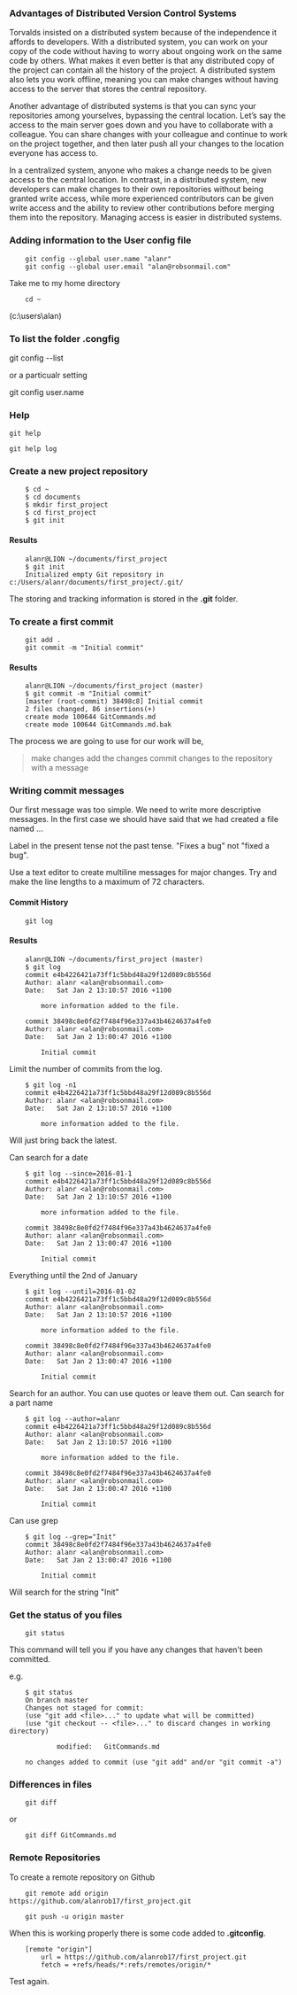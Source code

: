 ### Advantages of Distributed Version Control Systems

Torvalds insisted on a distributed system because of the independence it affords to
developers. With a distributed system, you can work on your copy of the code
without having to worry about ongoing work on the same code by others. What
makes it even better is that any distributed copy of the project can contain all the
history of the project. A distributed system also lets you work offline, meaning you
can make changes without having access to the server that stores the central repository.

Another advantage of distributed systems is that you can sync your repositories
among yourselves, bypassing the central location. Let’s say the access to the main
server goes down and you have to collaborate with a colleague. You can share
changes with your colleague and continue to work on the project together, and then
later push all your changes to the location everyone has access to.

In a centralized system, anyone who makes a change needs to be given access to
the central location. In contrast, in a distributed system, new developers can make
changes to their own repositories without being granted write access, while more
experienced contributors can be given write access and the ability to review other
contributions before merging them into the repository. Managing access is easier in
distributed systems.

### Adding information to the User config file

		git config --global user.name "alanr"
		git config --global user.email "alan@robsonmail.com"

Take me to my home directory
		
		cd ~

(c:\users\alan)

### To list the folder .congfig

git config --list

or a particualr setting

git config user.name


### Help

	git help

	git help log

### Create a new project repository

		$ cd ~
		$ cd documents
		$ mkdir first_project
		$ cd first_project
		$ git init
 
#### Results

		alanr@LION ~/documents/first_project
		$ git init
		Initialized empty Git repository in c:/Users/alanr/documents/first_project/.git/

The storing and tracking information is stored in the **.git** folder.

### To create a first commit

		git add .
		git commit -m "Initial commit"
		
#### Results

		alanr@LION ~/documents/first_project (master)
		$ git commit -m "Initial commit"
		[master (root-commit) 38498c8] Initial commit
		2 files changed, 86 insertions(+)
		create mode 100644 GitCommands.md
		create mode 100644 GitCommands.md.bak		

The process we are going to use for our work will be,

> make changes
> add the changes
> commit changes to the repository with a message

### Writing commit messages

Our first message was too simple. We need to write more descriptive messages. In the first case we should have said that we had created a file named ...

Label in the present tense not the past tense. "Fixes a bug" not "fixed a bug".

Use a text editor to create multiline messages for major changes. Try and make the line lengths to a maximum of 72 characters.

#### Commit History

		git log
		
#### Results

		alanr@LION ~/documents/first_project (master)
		$ git log
		commit e4b4226421a73ff1c5bbd48a29f12d089c8b556d
		Author: alanr <alan@robsonmail.com>
		Date:   Sat Jan 2 13:10:57 2016 +1100
		
			more information added to the file.
		
		commit 38498c8e0fd2f7484f96e337a43b4624637a4fe0
		Author: alanr <alan@robsonmail.com>
		Date:   Sat Jan 2 13:00:47 2016 +1100
		
			Initial commit		

Limit the number of commits from the log.

		$ git log -n1
		commit e4b4226421a73ff1c5bbd48a29f12d089c8b556d
		Author: alanr <alan@robsonmail.com>
		Date:   Sat Jan 2 13:10:57 2016 +1100
		
			more information added to the file.			
			
Will just bring back the latest.


Can search for a date

		$ git log --since=2016-01-1
		commit e4b4226421a73ff1c5bbd48a29f12d089c8b556d
		Author: alanr <alan@robsonmail.com>
		Date:   Sat Jan 2 13:10:57 2016 +1100
		
			more information added to the file.
		
		commit 38498c8e0fd2f7484f96e337a43b4624637a4fe0
		Author: alanr <alan@robsonmail.com>
		Date:   Sat Jan 2 13:00:47 2016 +1100
		
			Initial commit


Everything until the 2nd of January

		$ git log --until=2016-01-02
		commit e4b4226421a73ff1c5bbd48a29f12d089c8b556d
		Author: alanr <alan@robsonmail.com>
		Date:   Sat Jan 2 13:10:57 2016 +1100
		
			more information added to the file.
		
		commit 38498c8e0fd2f7484f96e337a43b4624637a4fe0
		Author: alanr <alan@robsonmail.com>
		Date:   Sat Jan 2 13:00:47 2016 +1100
		
			Initial commit

Search for an author. You can use quotes or leave them out. Can search for a part name

		$ git log --author=alanr
		commit e4b4226421a73ff1c5bbd48a29f12d089c8b556d
		Author: alanr <alan@robsonmail.com>
		Date:   Sat Jan 2 13:10:57 2016 +1100
		
			more information added to the file.
		
		commit 38498c8e0fd2f7484f96e337a43b4624637a4fe0
		Author: alanr <alan@robsonmail.com>
		Date:   Sat Jan 2 13:00:47 2016 +1100
		
			Initial commit
			
			
Can use grep

		$ git log --grep="Init"
		commit 38498c8e0fd2f7484f96e337a43b4624637a4fe0
		Author: alanr <alan@robsonmail.com>
		Date:   Sat Jan 2 13:00:47 2016 +1100
		
			Initial commit
			
Will search for the string "Init"	

### Get the status of you files

        git status
        
This command will tell you if you have any changes that haven't been committed.

e.g.

		$ git status
		On branch master
		Changes not staged for commit:
		(use "git add <file>..." to update what will be committed)
		(use "git checkout -- <file>..." to discard changes in working directory)
		
				modified:   GitCommands.md
		
		no changes added to commit (use "git add" and/or "git commit -a")
		
### Differences in files


		git diff

or
		
		git diff GitCommands.md

### Remote Repositories

To create a remote repository on Github

		git remote add origin https://github.com/alanrob17/first_project.git
		
		git push -u origin master

When this is working properly there is some code added to **.gitconfig**.

		[remote "origin"]
			url = https://github.com/alanrob17/first_project.git
			fetch = +refs/heads/*:refs/remotes/origin/*

Test again.